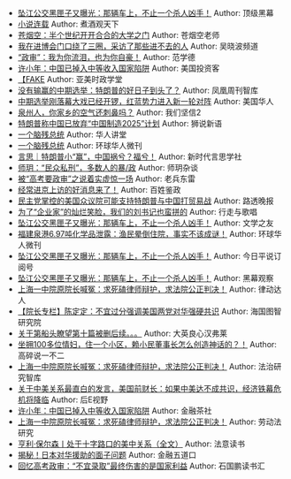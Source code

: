 - [坠江公交黑匣子又曝光：那辆车上，不止一个杀人凶手！](http://wechatscope.jmsc.hku.hk:8000/html?fn=gh_761650aea012_2018-11-09_2655953542_IAbVKULnrP.y.tar.gz)
Author: 顶级黑幕
- [小说连载](http://wechatscope.jmsc.hku.hk:8000/html?fn=gh_3301c3083b2f_2018-11-09_2650698368_LFBc6no7dQ.y.tar.gz)
Author: 煮酒观天下
- [苍烟空：半个世纪开开合合的大学之门](http://wechatscope.jmsc.hku.hk:8000/html?fn=gh_d866786b2196_2018-11-09_2247485301_LMQPfwE4Cp.y.tar.gz)
Author: 苍烟空老师
- [我在进博会门口绕了三圈，采访了那些进不去的人](http://wechatscope.jmsc.hku.hk:8000/html?fn=gh_b09cb640f644_2018-11-09_2652462568_WzXi0y3CdH.y.tar.gz)
Author: 吴晓波频道
- [“政审”：我为你流泪，也为你自豪！](http://wechatscope.jmsc.hku.hk:8000/html?fn=gh_7ea922bbe724_2018-11-09_2654109427_69VX2IEO47.y.tar.gz)
Author: 范学德
- [许小年：中国已掉入中等收入国家陷阱](http://wechatscope.jmsc.hku.hk:8000/html?fn=gh_a9b0d2968ce0_2018-11-09_2652087787_VdA00f4XeS.y.tar.gz)
Author: 美国投资客
- [【FAKE](http://wechatscope.jmsc.hku.hk:8000/html?fn=gh_303bb302419a_2018-11-09_2247486502_jovE90AN6G.y.tar.gz)
Author: 亚美时政学堂
- [没有输赢的中期选举：特朗普的好日子到头了？](http://wechatscope.jmsc.hku.hk:8000/html?fn=gh_e6cd4e5b54d8_2018-11-09_2247484656_QuVHYtjUdr.y.tar.gz)
Author: 凤凰周刊智库
- [中期选举刚落幕大戏已经开锣，红蓝势力进入新一轮对阵](http://wechatscope.jmsc.hku.hk:8000/html?fn=gh_fdb17c00ce9f_2018-11-09_2655639983_yxud2qGb8J.y.tar.gz)
Author: 美国华人
- [泉州人，你家乡的空气还刺鼻吗？](http://wechatscope.jmsc.hku.hk:8000/html?fn=gh_4028fe7de2d7_2018-11-09_2651396810_Erx9bLyoiR.y.tar.gz)
Author: 我们坚信2
- [特朗普称中国已放弃“中国制造2025”计划](http://wechatscope.jmsc.hku.hk:8000/html?fn=gh_941fbf9dd2ee_2018-11-09_2247495228_ICYBE74Gzc.y.tar.gz)
Author: 狮说新语
- [一个脑残总统](http://wechatscope.jmsc.hku.hk:8000/html?fn=gh_c93c40faa998_2018-11-09_2247487474_QZwYJFfnMW.y.tar.gz)
Author: 华人讲堂
- [一个脑残总统](http://wechatscope.jmsc.hku.hk:8000/html?fn=gh_0e52cf0e55c4_2018-11-09_2247488767_5Te0uF6Mfk.y.tar.gz)
Author: 环球华人微刊
- [言思｜特朗普小“赢”，中国祸兮？福兮！](http://wechatscope.jmsc.hku.hk:8000/html?fn=gh_b17c6b44f14b_2018-11-09_2247485018_46HrUv7wMW.y.tar.gz)
Author: 新时代言思学社
- [师玥：“民众私刑”，多数人的暴/政](http://wechatscope.jmsc.hku.hk:8000/html?fn=gh_9c252b078f12_2018-11-09_2247485487_0YcT1zQHgV.y.tar.gz)
Author: 师玥杂谈
- [被“高考要政审”之说着实虚惊一场](http://wechatscope.jmsc.hku.hk:8000/html?fn=gh_1ef60a3572d2_2018-11-09_2652614791_GoZL3asjf6.y.tar.gz)
Author: 老兵东雷
- [经常进京上访的好消息来了！](http://wechatscope.jmsc.hku.hk:8000/html?fn=gh_28f0f67450d1_2018-11-09_2247483786_GVJY7IUwfy.y.tar.gz)
Author: 百姓鉴政
- [民主党掌控的美国众议院可能支持特朗普与中国打贸易战](http://wechatscope.jmsc.hku.hk:8000/html?fn=gh_2f0961a64172_2018-11-09_2651694009_H3zW0pV2h5.y.tar.gz)
Author: 路透晚报
- [为了“企业家”的灿烂笑脸，我们的刘书记也蛮拼的](http://wechatscope.jmsc.hku.hk:8000/html?fn=gh_2dc057c25876_2018-11-09_2677230120_EcXFgLyMk0.y.tar.gz)
Author: 行走与歌唱
- [坠江公交黑匣子又曝光：那辆车上，不止一个杀人凶手！](http://wechatscope.jmsc.hku.hk:8000/html?fn=gh_d5eadee3fed3_2018-11-09_2247492063_0VHy8LgupZ.y.tar.gz)
Author: 文学之友
- [福建泉港6.97吨化学品泄露：渔民晕倒住院，事实不该成谜！](http://wechatscope.jmsc.hku.hk:8000/html?fn=gh_0e52cf0e55c4_2018-11-09_2247488767_u9g68BRJNw.y.tar.gz)
Author: 环球华人微刊
- [坠江公交黑匣子又曝光：那辆车上，不止一个杀人凶手！](http://wechatscope.jmsc.hku.hk:8000/html?fn=gh_17cc006ff692_2018-11-09_2247484349_CY2k730FBq.y.tar.gz)
Author: 今日平说订阅号
- [坠江公交黑匣子又曝光：那辆车上，不止一个杀人凶手！](http://wechatscope.jmsc.hku.hk:8000/html?fn=gh_5910d7b32d72_2018-11-09_2247484298_vlXJQim78T.y.tar.gz)
Author: 黑幕观察
- [上海一中院原院长喊冤：求死磕律师辩护，求法院公正判决！](http://wechatscope.jmsc.hku.hk:8000/html?fn=gh_9a00755258e3_2018-11-09_2247485937_jZU0tM4dGK.y.tar.gz)
Author: 律动达人
- [【院长专栏】陈定定：不宜过分强调美国两党对华强硬共识](http://wechatscope.jmsc.hku.hk:8000/html?fn=gh_035f99f85da4_2018-11-09_2651356043_HDjcyz3GC6.y.tar.gz)
Author: 海国图智研究院
- [关于第船头瞭望第十篇被删后续。。。](http://wechatscope.jmsc.hku.hk:8000/html?fn=gh_50863623bfdf_2018-11-09_2247483926_YZjPFgafL2.y.tar.gz)
Author: 大英良心汉弗莱
- [坐拥100多位情妇，住一个小区，赖小民董事长怎么创造神话的？！](http://wechatscope.jmsc.hku.hk:8000/html?fn=gh_ae5bc138b1e1_2018-11-09_2247486904_8feumP246E.y.tar.gz)
Author: 高碎说一不二
- [上海一中院原院长喊冤：求死磕律师辩护，求法院公正判决！](http://wechatscope.jmsc.hku.hk:8000/html?fn=gh_9a7eb2f2b33b_2018-11-09_2247486046_qjcAhBf18g.y.tar.gz)
Author: 法治研究智库
- [关于中美关系最直白的发言，美国前财长：如果中美达不成共识，经济铁幕危机将降临](http://wechatscope.jmsc.hku.hk:8000/html?fn=gh_1792a2f1e62b_2018-11-09_2650703063_PS60sBqhTZ.y.tar.gz)
Author: 后E视野
- [许小年：中国已掉入中等收入国家陷阱](http://wechatscope.jmsc.hku.hk:8000/html?fn=gh_5f5aaff92191_2018-11-09_2247487385_BL8waGCtlT.y.tar.gz)
Author: 金融茶社
- [上海一中院原院长喊冤：求死磕律师辩护，求法院公正判决！](http://wechatscope.jmsc.hku.hk:8000/html?fn=gh_94627ab028a8_2018-11-09_2457346026_84UYn0W1xD.y.tar.gz)
Author: 劳动法研究
- [亨利·保尔森丨处于十字路口的美中关系（全文）](http://wechatscope.jmsc.hku.hk:8000/html?fn=gh_491e65fdbff7_2018-11-09_2651242932_sTQgXFmWwv.y.tar.gz)
Author: 法意读书
- [揭秘！日本对华援助的面子问题](http://wechatscope.jmsc.hku.hk:8000/html?fn=gh_517f0d8d1792_2018-11-09_2651284513_GX2PxAlCr6.y.tar.gz)
Author: 金融五道口
- [回忆高考政审：“不宜录取”最终伤害的是国家利益](http://wechatscope.jmsc.hku.hk:8000/html?fn=gh_b37218ca9ea8_2018-11-09_2247485448_Re3zV2XFlN.y.tar.gz)
Author: 石国鹏读书汇
